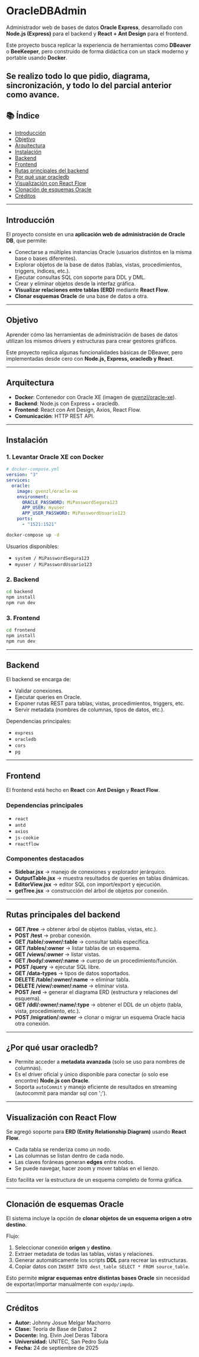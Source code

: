 # OracleDBAdmin

Administrador web de bases de datos **Oracle Express**, desarrollado con **Node.js (Express)** para el backend y **React + Ant Design** para el frontend.

Este proyecto busca replicar la experiencia de herramientas como **DBeaver** o **BeeKeeper**, pero construido de forma didáctica con un stack moderno y portable usando **Docker**.

Se **realizo** todo lo que pidio, diagrama, sincronización, y todo lo del parcial anterior como avance.
---

## 📚 Índice

* [Introducción](#introducción)
* [Objetivo](#objetivo)
* [Arquitectura](#arquitectura)
* [Instalación](#instalación)
* [Backend](#backend)
* [Frontend](#frontend)
* [Rutas principales del backend](#rutas-principales-del-backend)
* [Por qué usar oracledb](#por-qué-usar-oracledb)
* [Visualización con React Flow](#visualización-con-react-flow)
* [Clonación de esquemas Oracle](#clonación-de-esquemas-oracle)
* [Créditos](#créditos)

---

## Introducción

El proyecto consiste en una **aplicación web de administración de Oracle DB**, que permite:

* Conectarse a múltiples instancias Oracle (usuarios distintos en la misma base o bases diferentes).
* Explorar objetos de la base de datos (tablas, vistas, procedimientos, triggers, índices, etc.).
* Ejecutar consultas SQL con soporte para DDL y DML.
* Crear y eliminar objetos desde la interfaz gráfica.
* **Visualizar relaciones entre tablas (ERD)** mediante **React Flow**.
* **Clonar esquemas Oracle** de una base de datos a otra.

---

## Objetivo

Aprender cómo las herramientas de administración de bases de datos utilizan los mismos drivers y estructuras para crear gestores gráficos.

Este proyecto replica algunas funcionalidades básicas de DBeaver, pero implementadas desde cero con **Node.js, Express, oracledb y React**.

---

## Arquitectura

* **Docker**: Contenedor con Oracle XE (imagen de [gvenzl/oracle-xe](https://hub.docker.com/r/gvenzl/oracle-xe)).
* **Backend**: Node.js con Express + oracledb.
* **Frontend**: React con Ant Design, Axios, React Flow.
* **Comunicación**: HTTP REST API.

---

## Instalación

### 1. Levantar Oracle XE con Docker

```yaml
# docker-compose.yml
version: "3"
services:
  oracle:
    image: gvenzl/oracle-xe
    environment:
      ORACLE_PASSWORD: MiPasswordSegura123
      APP_USER: myuser
      APP_USER_PASSWORD: MiPasswordUsuario123
    ports:
      - "1521:1521"
```

```bash
docker-compose up -d
```

Usuarios disponibles:

* `system / MiPasswordSegura123`
* `myuser / MiPasswordUsuario123`

### 2. Backend

```bash
cd backend
npm install
npm run dev
```

### 3. Frontend

```bash
cd frontend
npm install
npm run dev
```

---

## Backend

El backend se encarga de:

* Validar conexiones.
* Ejecutar queries en Oracle.
* Exponer rutas REST para tablas, vistas, procedimientos, triggers, etc.
* Servir metadata (nombres de columnas, tipos de datos, etc.).

Dependencias principales:

* `express`
* `oracledb`
* `cors`
* `pg`

---

## Frontend

El frontend está hecho en **React** con **Ant Design** y **React Flow**.

### Dependencias principales

* `react`
* `antd`
* `axios`
* `js-cookie`
* `reactflow`

### Componentes destacados

* **Sidebar.jsx** → manejo de conexiones y explorador jerárquico.
* **OutputTable.jsx** → muestra resultados de queries en tablas dinámicas.
* **EditorView.jsx** → editor SQL con import/export y ejecución.
* **getTree.jsx** → construcción del árbol de objetos por conexión.

---

## Rutas principales del backend

* **GET /tree** → obtener árbol de objetos (tablas, vistas, etc.).
* **POST /test** → probar conexión.
* **GET /table/\:owner/\:table** → consultar tabla específica.
* **GET /tables/\:owner** → listar tablas de un esquema.
* **GET /views/\:owner** → listar vistas.
* **GET /body/\:owner/\:name** → cuerpo de un procedimiento/función.
* **POST /query** → ejecutar SQL libre.
* **GET /data-types** → tipos de datos soportados.
* **DELETE /table/\:owner/\:name** → eliminar tabla.
* **DELETE /view/\:owner/\:name** → eliminar vista.
* **POST /erd** → generar el diagrama ERD (estructura y relaciones del esquema).
* **GET /ddl/:owner/:name/:type** → obtener el DDL de un objeto (tabla, vista, procedimiento, etc.).
* **POST /migration/:owner** → clonar o migrar un esquema Oracle hacia otra conexión.

---

## ¿Por qué usar oracledb?

* Permite acceder a **metadata avanzada** (solo se uso para nombres de columnas).
* Es el driver oficial y único disponible para conectar (o solo ese encontre) **Node.js con Oracle**.
* Soporta `autoCommit` y manejo eficiente de resultados en streaming (autocommit para mandar sql con ';').

---

## Visualización con React Flow

Se agregó soporte para **ERD (Entity Relationship Diagram)** usando **React Flow**.

* Cada tabla se renderiza como un nodo.
* Las columnas se listan dentro de cada nodo.
* Las claves foráneas generan **edges** entre nodos.
* Se puede navegar, hacer zoom y mover tablas en el lienzo.

Esto facilita ver la estructura de un esquema completo de forma gráfica.

---

## Clonación de esquemas Oracle

El sistema incluye la opción de **clonar objetos de un esquema origen a otro destino**.

Flujo:

1. Seleccionar conexión **origen** y **destino**.
2. Extraer metadata de todas las tablas, vistas y relaciones.
3. Generar automáticamente los scripts **DDL** para recrear las estructuras.
4. Copiar datos con `INSERT INTO dest_table SELECT * FROM source_table`.

Esto permite **migrar esquemas entre distintas bases Oracle** sin necesidad de exportar/importar manualmente con `expdp/impdp`.

---

## Créditos

* **Autor:** Johnny Josue Melgar Machorro
* **Clase:** Teoría de Base de Datos 2
* **Docente:** Ing. Elvin Joel Deras Tábora
* **Universidad:** UNITEC, San Pedro Sula
* **Fecha:** 24 de septiembre de 2025
